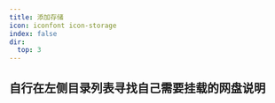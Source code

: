 ```yaml
---
title: 添加存储
icon: iconfont icon-storage
index: false
dir:
  top: 3
---
```


## 自行在左侧目录列表寻找自己需要挂载的网盘说明

<Catalog />
